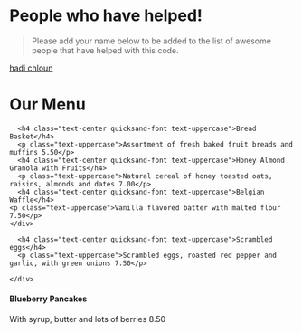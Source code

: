 # People who have helped!

> Please add your name below to be added to the list of awesome people that have helped with this code.

[hadi chloun](https://github.com/hadichloun)

<h1 class="quicksand-font header text-uppercase">Our Menu</h1>
      <!-- <hr> -->
    </div>
  </div>
    
      <h4 class="text-center quicksand-font text-uppercase">Bread Basket</h4>
      <p class="text-uppercase">Assortment of fresh baked fruit breads and muffins 5.50</p>
      <h4 class="text-center quicksand-font text-uppercase">Honey Almond Granola with Fruits</h4>
      <p class="text-uppercase">Natural cereal of honey toasted oats, raisins, almonds and dates 7.00</p>
      <h4 class="text-center quicksand-font text-uppercase">Belgian Waffle</h4>
    <p class="text-uppercase">Vanilla flavored batter with malted flour 7.50</p>
    </div>
  </div>
  
      <h4 class="text-center quicksand-font text-uppercase">Scrambled eggs</h4>
      <p class="text-uppercase">Scrambled eggs, roasted red pepper and garlic, with green onions 7.50</p>
      
    </div>
  </div>
  <div class="row d-flex justify-content-center">
    <div class="col-10 pb-5 text-center">
      <h4 class="text-center quicksand-font text-uppercase">Blueberry Pancakes</h4>
      <p class="text-uppercase">With syrup, butter and lots of berries 8.50</p>
    </div>
  </div>
</div>